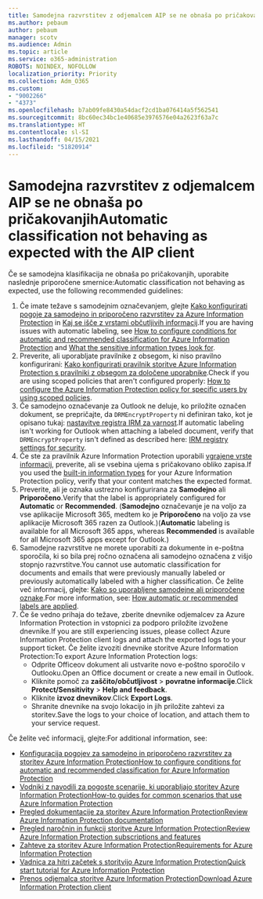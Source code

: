 ```yaml
---
title: Samodejna razvrstitev z odjemalcem AIP se ne obnaša po pričakovanjih
ms.author: pebaum
author: pebaum
manager: scotv
ms.audience: Admin
ms.topic: article
ms.service: o365-administration
ROBOTS: NOINDEX, NOFOLLOW
localization_priority: Priority
ms.collection: Adm_O365
ms.custom:
- "9002266"
- "4373"
ms.openlocfilehash: b7ab09fe8430a54dacf2cd1ba076414a5f562541
ms.sourcegitcommit: 8bc60ec34bc1e40685e3976576e04a2623f63a7c
ms.translationtype: HT
ms.contentlocale: sl-SI
ms.lasthandoff: 04/15/2021
ms.locfileid: "51820914"
---
```

# <a name="automatic-classification-not-behaving-as-expected-with-the-aip-client"></a><span data-ttu-id="55d3b-102">Samodejna razvrstitev z odjemalcem AIP se ne obnaša po pričakovanjih</span><span class="sxs-lookup"><span data-stu-id="55d3b-102">Automatic classification not behaving as expected with the AIP client</span></span>

<span data-ttu-id="55d3b-103">Če se samodejna klasifikacija ne obnaša po pričakovanjih, uporabite naslednje priporočene smernice:</span><span class="sxs-lookup"><span data-stu-id="55d3b-103">Automatic classification not behaving as expected, use the following recommended guidelines:</span></span>

1. <span data-ttu-id="55d3b-104">Če imate težave s samodejnim označevanjem, glejte [Kako konfigurirati pogoje za samodejno in priporočeno razvrstitev za Azure Information Protection](https://docs.microsoft.com/azure/information-protection/configure-policy-classification) in [Kaj se išče z vrstami občutljivih informacij](https://docs.microsoft.com/microsoft-365/compliance/sensitive-information-type-entity-definitions).</span><span class="sxs-lookup"><span data-stu-id="55d3b-104">If you are having issues with automatic labeling, see [How to configure conditions for automatic and recommended classification for Azure Information Protection](https://docs.microsoft.com/azure/information-protection/configure-policy-classification) and [What the sensitive information types look for](https://docs.microsoft.com/microsoft-365/compliance/sensitive-information-type-entity-definitions).</span></span>
2. <span data-ttu-id="55d3b-105">Preverite, ali uporabljate pravilnike z obsegom, ki niso pravilno konfigurirani: [Kako konfigurirati pravilnik storitve Azure Information Protection s pravilniki z obsegom za določene uporabnike](https://docs.microsoft.com/azure/information-protection/configure-policy-scope).</span><span class="sxs-lookup"><span data-stu-id="55d3b-105">Check if you are using scoped policies that aren't configured properly: [How to configure the Azure Information Protection policy for specific users by using scoped policies](https://docs.microsoft.com/azure/information-protection/configure-policy-scope).</span></span>
3. <span data-ttu-id="55d3b-106">Če samodejno označevanje za Outlook ne deluje, ko priložite označen dokument, se prepričajte, da `DRMEncryptProperty` ni definiran tako, kot je opisano tukaj: [nastavitve registra IRM za varnost](https://docs.microsoft.com/deployoffice/security/protect-sensitive-messages-and-documents-by-using-irm-in-office#office-2016-irm-registry-key-options).</span><span class="sxs-lookup"><span data-stu-id="55d3b-106">If automatic labeling isn't working for Outlook when attaching a labeled document, verify that `DRMEncryptProperty` isn't defined as described here: [IRM registry settings for security](https://docs.microsoft.com/deployoffice/security/protect-sensitive-messages-and-documents-by-using-irm-in-office#office-2016-irm-registry-key-options).</span></span>
4. <span data-ttu-id="55d3b-107">Če ste za pravilnik Azure Information Protection uporabili [vgrajene vrste informacij](https://support.office.com/article/What-the-sensitive-information-types-look-for-fd505979-76be-4d9f-b459-abef3fc9e86b), preverite, ali se vsebina ujema s pričakovano obliko zapisa.</span><span class="sxs-lookup"><span data-stu-id="55d3b-107">If you used the [built-in information types](https://support.office.com/article/What-the-sensitive-information-types-look-for-fd505979-76be-4d9f-b459-abef3fc9e86b) for your Azure Information Protection policy, verify that your content matches the expected format.</span></span>
5. <span data-ttu-id="55d3b-108">Preverite, ali je oznaka ustrezno konfigurirana za **Samodejno** ali **Priporočeno**.</span><span class="sxs-lookup"><span data-stu-id="55d3b-108">Verify that the label is appropriately configured for **Automatic** or **Recommended**.</span></span> <span data-ttu-id="55d3b-109">(**Samodejno** označevanje je na voljo za vse aplikacije Microsoft 365, medtem ko je **Priporočeno** na voljo za vse aplikacije Microsoft 365 razen za Outlook.)</span><span class="sxs-lookup"><span data-stu-id="55d3b-109">(**Automatic** labeling is available for all Microsoft 365 apps, whereas **Recommended** is available for all Microsoft 365 apps except for Outlook.)</span></span>
6. <span data-ttu-id="55d3b-110">Samodejne razvrstitve ne morete uporabiti za dokumente in e-poštna sporočila, ki so bila prej ročno označena ali samodejno označena z višjo stopnjo razvrstitve.</span><span class="sxs-lookup"><span data-stu-id="55d3b-110">You cannot use automatic classification for documents and emails that were previously manually labeled or previously automatically labeled with a higher classification.</span></span>  <span data-ttu-id="55d3b-111">Če želite več informacij, glejte: [Kako so uporabljene samodejne ali priporočene oznake](https://docs.microsoft.com/azure/information-protection/configure-policy-classification#how-automatic-or-recommended-labels-are-applied).</span><span class="sxs-lookup"><span data-stu-id="55d3b-111">For more information, see: [How automatic or recommended labels are applied](https://docs.microsoft.com/azure/information-protection/configure-policy-classification#how-automatic-or-recommended-labels-are-applied).</span></span>
7. <span data-ttu-id="55d3b-112">Če še vedno prihaja do težave, zberite dnevnike odjemalcev za Azure Information Protection in vstopnici za podporo priložite izvožene dnevnike.</span><span class="sxs-lookup"><span data-stu-id="55d3b-112">If you are still experiencing issues, please collect Azure Information Protection client logs and attach the exported logs to your support ticket.</span></span> <span data-ttu-id="55d3b-113">Če želite izvoziti dnevnike storitve Azure Information Protection:</span><span class="sxs-lookup"><span data-stu-id="55d3b-113">To export Azure Information Protection logs:</span></span>
    - <span data-ttu-id="55d3b-114">Odprite Officeov dokument ali ustvarite novo e-poštno sporočilo v Outlooku.</span><span class="sxs-lookup"><span data-stu-id="55d3b-114">Open an Office document or create a new email in Outlook.</span></span>
    - <span data-ttu-id="55d3b-115">Kliknite pomoč za **zaščito/občutljivost** > **povratne informacije**.</span><span class="sxs-lookup"><span data-stu-id="55d3b-115">Click **Protect/Sensitivity** > **Help and feedback**.</span></span>
    - <span data-ttu-id="55d3b-116">Kliknite **izvoz dnevnikov**.</span><span class="sxs-lookup"><span data-stu-id="55d3b-116">Click **Export Logs**.</span></span>
    - <span data-ttu-id="55d3b-117">Shranite dnevnike na svojo lokacijo in jih priložite zahtevi za storitev.</span><span class="sxs-lookup"><span data-stu-id="55d3b-117">Save the logs to your choice of location, and attach them to your service request.</span></span>

<span data-ttu-id="55d3b-118">Če želite več informacij, glejte:</span><span class="sxs-lookup"><span data-stu-id="55d3b-118">For additional information, see:</span></span>

- [<span data-ttu-id="55d3b-119">Konfiguracija pogojev za samodejno in priporočeno razvrstitev za storitev Azure Information Protection</span><span class="sxs-lookup"><span data-stu-id="55d3b-119">How to configure conditions for automatic and recommended classification for Azure Information Protection</span></span>](https://docs.microsoft.com/azure/information-protection/configure-policy-classification)
- [<span data-ttu-id="55d3b-120">Vodniki z navodili za pogoste scenarije, ki uporabljajo storitev Azure Information Protection</span><span class="sxs-lookup"><span data-stu-id="55d3b-120">How-to guides for common scenarios that use Azure Information Protection</span></span>](https://docs.microsoft.com/azure/information-protection/how-to-guides)
- [<span data-ttu-id="55d3b-121">Pregled dokumentacije za storitev Azure Information Protection</span><span class="sxs-lookup"><span data-stu-id="55d3b-121">Review Azure Information Protection documentation</span></span>](https://docs.microsoft.com/azure/information-protection/what-is-information-protection)
- [<span data-ttu-id="55d3b-122">Pregled naročnin in funkcij storitve Azure Information Protection</span><span class="sxs-lookup"><span data-stu-id="55d3b-122">Review Azure Information Protection subscriptions and features</span></span>](https://azure.microsoft.com/pricing/details/information-protection)
- [<span data-ttu-id="55d3b-123">Zahteve za storitev Azure Information Protection</span><span class="sxs-lookup"><span data-stu-id="55d3b-123">Requirements for Azure Information Protection</span></span>](https://docs.microsoft.com/azure/information-protection/get-started/requirements)
- [<span data-ttu-id="55d3b-124">Vadnica za hitri začetek s storitvijo Azure Information Protection</span><span class="sxs-lookup"><span data-stu-id="55d3b-124">Quick start tutorial for Azure Information Protection</span></span>](https://docs.microsoft.com/azure/information-protection/get-started/infoprotect-quick-start-tutorial)
- [<span data-ttu-id="55d3b-125">Prenos odjemalca storitve Azure Information Protection</span><span class="sxs-lookup"><span data-stu-id="55d3b-125">Download Azure Information Protection client</span></span>](https://www.microsoft.com/download/details.aspx?id=53018)
